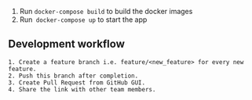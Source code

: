 1. Run `docker-compose build` to build the docker images
2. Run` docker-compose up` to start the app

## Development workflow
    1. Create a feature branch i.e. feature/<new_feature> for every new feature.
    2. Push this branch after completion. 
    3. Create Pull Request from GitHub GUI.
    4. Share the link with other team members.
